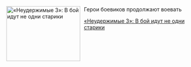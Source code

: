 <!--2025-08-15 11:09:04-->
<div class="yb">
  <div class="rss kino_kino"><a href="https://www.kino-teatr.ru/kino/art/tv/3546/" title="«Неудержимые 3»: В бой идут не одни старики"><img src="https://www.kino-teatr.ru/art/6/4/3546/poster.jpg" width="196" height="147" align="left" hspace="5" style="margin: 0px 10px 0px 5px" alt="«Неудержимые 3»: В бой идут не одни старики"/></a>Герои боевиков продолжают воевать <p class="titl"><a href="https://www.kino-teatr.ru/kino/art/tv/3546/">«Неудержимые 3»: В бой идут не одни старики</a></p></div>
</div>
